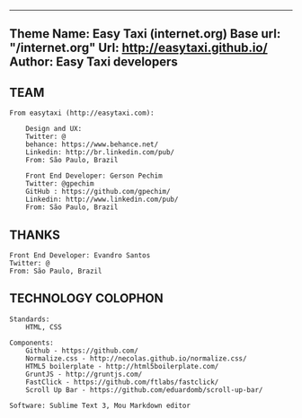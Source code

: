 ----
Theme Name: Easy Taxi (internet.org)
Base url: "/internet.org"
Url: http://easytaxi.github.io/
Author: Easy Taxi developers
------

TEAM
------

    From easytaxi (http://easytaxi.com):

        Design and UX:
        Twitter: @
        behance: https://www.behance.net/
        Linkedin: http://br.linkedin.com/pub/
        From: São Paulo, Brazil

        Front End Developer: Gerson Pechim
        Twitter: @gpechim
        GitHub : https://github.com/gpechim/
        Linkedin: http://www.linkedin.com/pub/
        From: São Paulo, Brazil

THANKS
------

    Front End Developer: Evandro Santos
    Twitter: @
    From: São Paulo, Brazil


TECHNOLOGY COLOPHON
------

    Standards:
        HTML, CSS

    Components:
        Github - https://github.com/
        Normalize.css - http://necolas.github.io/normalize.css/
        HTML5 boilerplate - http://html5boilerplate.com/
        GruntJS - http://gruntjs.com/
        FastClick - https://github.com/ftlabs/fastclick/
        Scroll Up Bar - https://github.com/eduardomb/scroll-up-bar/

    Software: Sublime Text 3, Mou Markdown editor